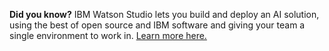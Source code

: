 **Did you know?** IBM Watson Studio lets you build and deploy an AI solution, using the best of open source and IBM software and giving your team a single environment to work in. [Learn more here.](https://cocl.us/ibm_watson_studio_infobox">https://cocl.us/ibm_watson_studio_infobox)
